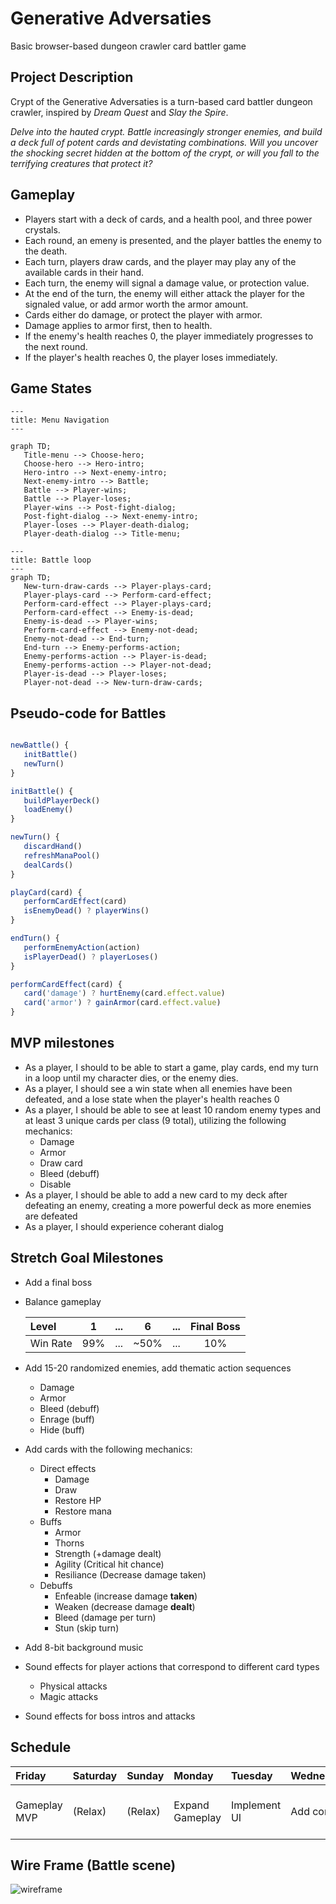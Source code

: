 # Generative Adversaties

Basic browser-based dungeon crawler card battler game

## Project Description

Crypt of the Generative Adversaties is a turn-based card battler dungeon crawler, inspired by *Dream Quest* and *Slay the Spire*.

_Delve into the hauted crypt. Battle increasingly stronger enemies, and build a deck full of potent cards and devistating combinations. Will you uncover the shocking secret hidden at the bottom of the crypt, or will you fall to the terrifying creatures that protect it?_

## Gameplay
- Players start with a deck of cards, and a health pool, and three power crystals.
- Each round, an emeny is presented, and the player battles the enemy to the death.
- Each turn, players draw cards, and the player may play any of the available cards in their hand.
- Each turn, the enemy will signal a damage value, or protection value.
- At the end of the turn, the enemy will either attack the player for the signaled value, or add armor worth the armor amount.
- Cards either do damage, or protect the player with armor.
- Damage applies to armor first, then to health.
- If the enemy's health reaches 0, the player immediately progresses to the next round.
- If the player's health reaches 0, the player loses immediately.


## Game States

```mermaid
---
title: Menu Navigation
---

graph TD;
   Title-menu --> Choose-hero;
   Choose-hero --> Hero-intro;
   Hero-intro --> Next-enemy-intro;
   Next-enemy-intro --> Battle;
   Battle --> Player-wins;
   Battle --> Player-loses;
   Player-wins --> Post-fight-dialog;
   Post-fight-dialog --> Next-enemy-intro;
   Player-loses --> Player-death-dialog;
   Player-death-dialog --> Title-menu;
```

```mermaid
---
title: Battle loop
---
graph TD;
   New-turn-draw-cards --> Player-plays-card;
   Player-plays-card --> Perform-card-effect; 
   Perform-card-effect --> Player-plays-card;
   Perform-card-effect --> Enemy-is-dead;
   Enemy-is-dead --> Player-wins;
   Perform-card-effect --> Enemy-not-dead;
   Enemy-not-dead --> End-turn;
   End-turn --> Enemy-performs-action;
   Enemy-performs-action --> Player-is-dead;
   Enemy-performs-action --> Player-not-dead;
   Player-is-dead --> Player-loses;
   Player-not-dead --> New-turn-draw-cards;
```


## Pseudo-code for Battles
```js

newBattle() {
   initBattle()
   newTurn()
}

initBattle() {
   buildPlayerDeck()
   loadEnemy()
}

newTurn() {
   discardHand()
   refreshManaPool()
   dealCards()
}

playCard(card) {
   performCardEffect(card)
   isEnemyDead() ? playerWins()
}

endTurn() {
   performEnemyAction(action)
   isPlayerDead() ? playerLoses()
}

performCardEffect(card) {
   card('damage') ? hurtEnemy(card.effect.value)
   card('armor') ? gainArmor(card.effect.value)
}

```


## MVP milestones

- As a player, I should to be able to start a game, play cards, end my turn in a loop until my character dies, or the enemy dies.
- As a player, I should see a win state when all enemies have been defeated, and a lose state when the player's health reaches 0 
- As a player, I should be able to see at least 10 random enemy types and at least 3 unique cards per class (9 total), utilizing the following mechanics:
     - Damage
     - Armor
     - Draw card
     - Bleed (debuff)
     - Disable
- As a player, I should be able to add a new card to my deck after defeating an enemy, creating a more powerful deck as more enemies are defeated
- As a player, I should experience coherant dialog


## Stretch Goal Milestones

- Add a final boss 
- Balance gameplay

   | Level           | 1    | ... |  6  | ... |  Final Boss  |
   | :-------------- | :--: | :-: | :-: | :-: | :----------: |
   | Win Rate        | 99%  | ... | ~50% | ... | 10%          |

- Add 15-20 randomized enemies, add thematic action sequences
     - Damage
     - Armor
     - Bleed (debuff)
     - Enrage (buff)
     - Hide (buff)

- Add cards with the following mechanics:
   - Direct effects
        - Damage
        - Draw
        - Restore HP
        - Restore mana   
   - Buffs
        - Armor
        - Thorns
        - Strength (+damage dealt)
        - Agility (Critical hit chance)
        - Resiliance (Decrease damage taken)   
   - Debuffs
        - Enfeable (increase damage **taken**)
        - Weaken (decrease damage **dealt**)
        - Bleed (damage per turn)
        - Stun (skip turn)

- Add 8-bit background music
  
- Sound effects for player actions that correspond to different card types
   - Physical attacks
   - Magic attacks
   
- Sound effects for boss intros and attacks


## Schedule

| Friday          | Saturday    | Sunday  |  Monday         | Tuesday      |  Wednesday   | Thursday     | Friday   |
| :-------------- | :--------- | :----- | :---------------- | :---------- | :---------- | :---------- | :-------|
| Gameplay MVP    | (Relax)     | (Relax) | Expand Gameplay | Implement UI | Add content  | Content / UI / game balance / sound | Scramble / panic / break everything |



## Wire Frame (Battle scene)

![wireframe](https://github.com/fritzhuie/card-battler/assets/1472318/664bef3d-a8d1-4f27-9d73-681c65cd3ea2)

